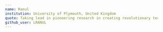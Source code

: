 ```yaml
---
name: Ranul
institution: University of Plymouth, United Kingdom
quote: Taking lead in pioneering research in creating revolutionary technologies.
github_user: LRANUL
---
```

